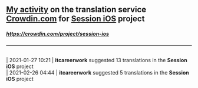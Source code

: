 ## [My activity](https://crowdin.com/profile/itcareerwork/activity "My profile") on the translation service [Crowdin.com](https://crowdin.com "crowdin.com") for [Session iOS](https://crowdin.com/project/session-ios "Session iOS Crowdin") project
##### <https://crowdin.com/project/session-ios>
***
<br>| 2021-01-27 10:21 | **itcareerwork** suggested 13 translations in the **Session iOS** project
<br>| 2021-02-26 04:44 | **itcareerwork** suggested 5 translations in the **Session iOS** project
